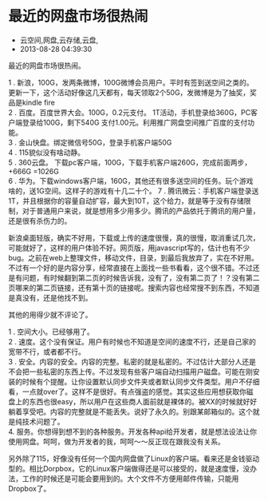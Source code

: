 # 最近的网盘市场很热闹
- 云空间,网盘,云存储,云盘,
- 2013-08-28 04:39:30

<p>最近的网盘市场很热闹。</p>
<p>
1 . 新浪，100G，发两条微博，100G微博会员用户。平时有签到送空间之类的。更新一下，这个活动好像这几天都有，每天领取2个50G，发微博是为了抽奖，奖品是kindle fire&nbsp;<br />
2 . 百度。百度世界大会。100G，0.2元支付。 1T活动，手机登录给360G，PC客户端登录给100G，剩下540G 支付1.00元。利用推广网盘空间推广百度的支付功能。<br />
3 . 金山快盘。绑定微信号50G，登录手机客户端50G<br />
4 . 115貌似没有啥动静。<br />
5 . 360云盘。 下载pc客户端，100G，下载手机客户端260G，完成前面两步，+666G =1026G<br />
6 . 华为。下载windows客户端，160G，其他还有很多送空间的任务。玩个游戏啥的，送1G空间。这样子的游戏有十几二十个。
7 . 腾讯微云：手机客户端登录送1T，并且根据你的容量自动扩容，最大到10T，这个给力，就是等于没有存储限制，对于普通用户来说，就是想用多少用多少。腾讯的产品依托于腾讯的用户量，还是很有杀伤力的。
</p>
<p>新浪桌面轻版，确实不好用，下载或上传的速度很慢，真的很慢，取消重试几次，可能就好了，这样的用户体验不好。网页版，用javascript写的，估计也有不少bug。之前在web上整理文件，移动文件，目录，到最后我放弃了，实在不好用。不过有一个好的是内容分享，经常直接在上面找一些书看看，这个很不错。不过还是有问题，有时候翻到第二页的时候告诉我，没有了，没有第二页了！？没有第二页哪来的第二页链接，还有第十页的链接呢。搜索内容也经常搜不到东西，不知道是真没有，还是他找不到。
</p>
<p>其他的用得少就不评论了。</p>
<p>
1 . 空间大小。已经够用了。<br />
2 . 速度。这个没有保证。用户有时候也不知道是空间的速度不行，还是自己家的宽带不行，或者都不行。<br />
3 . 安全。内容的安全。内容的完整。私密的就是私密的。不过估计大部分人还是不会把一些私密的东西上传。不过发现有些客户端自动扫描用户磁盘。可能在刚安装的时候有个提醒。让你设置默认同步文件夹或者默认同步文件类型。用户不仔细看，一点就over了。这样不是很好。有点强盗的感觉。其实这些应用想获取你磁盘上的东西也很easy，所以用户在这些商人面前就是裸体的。被XX的时候就好好躺着享受吧。内容的完整就是不能丢失。说好了永久的。别跟某邮箱似的。这个就是纯技术问题了。<br />
4. 服务。你想得到想不到的各种服务。开发各种api给开发者，就是想法设法让你使用网盘。呵呵，做为开发者的我，呵呵～～反正现在跟我没有关系。<br />
</p>
<p>
另外除了115，好像没有任何一个国内网盘做了Linux的客户端。看来还是金钱驱动型的。相比Dorpbox，它的Linux客户端做得还是可以接受的，就是速度慢，没办法，工作的时候还是可能会要用到的。大个文件不方便用邮件传输，只能用Dropbox了。
</p>
